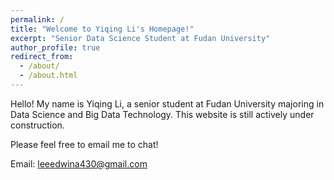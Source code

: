 ```yaml
---
permalink: /
title: "Welcome to Yiqing Li's Homepage!"
excerpt: "Senior Data Science Student at Fudan University"
author_profile: true
redirect_from: 
  - /about/
  - /about.html
---
```


Hello! My name is Yiqing Li, a senior student at Fudan University majoring in Data Science and Big Data Technology. This website is still actively under construction. 

Please feel free to email me to chat!

Email: leeedwina430@gmail.com

